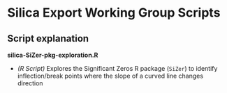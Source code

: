 # Silica Export Working Group Scripts

## Script explanation

**silica-SiZer-pkg-exploration.R**

- *(R Script)* Explores the Significant Zeros R package (`SiZer`) to identify inflection/break points where the slope of a curved line changes direction

